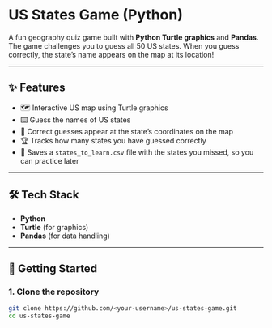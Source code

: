 # US States Game (Python)

A fun geography quiz game built with **Python Turtle graphics** and **Pandas**.  
The game challenges you to guess all 50 US states. When you guess correctly, the state’s name appears on the map at its location!

---

## ✨ Features
- 🗺️ Interactive US map using Turtle graphics  
- ⌨️ Guess the names of US states  
- 📝 Correct guesses appear at the state’s coordinates on the map  
- 🏆 Tracks how many states you have guessed correctly  
- 📂 Saves a `states_to_learn.csv` file with the states you missed, so you can practice later  

---

## 🛠️ Tech Stack
- **Python**  
- **Turtle** (for graphics)  
- **Pandas** (for data handling)  

---

## 🚀 Getting Started

### 1. Clone the repository
```bash
git clone https://github.com/<your-username>/us-states-game.git
cd us-states-game

